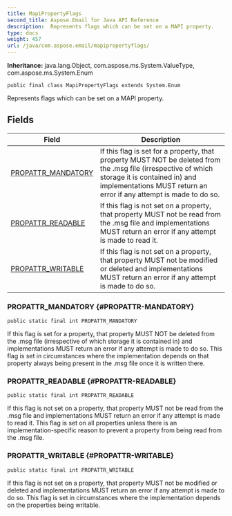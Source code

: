 ```yaml
---
title: MapiPropertyFlags
second_title: Aspose.Email for Java API Reference
description:  Represents flags which can be set on a MAPI property.
type: docs
weight: 457
url: /java/com.aspose.email/mapipropertyflags/
---
```

**Inheritance:**
java.lang.Object, com.aspose.ms.System.ValueType, com.aspose.ms.System.Enum
```
public final class MapiPropertyFlags extends System.Enum
```

Represents flags which can be set on a MAPI property.
## Fields

| Field | Description |
| --- | --- |
| [PROPATTR_MANDATORY](#PROPATTR-MANDATORY) | If this flag is set for a property, that property MUST NOT be deleted from the .msg file (irrespective of which storage it is contained in) and implementations MUST return an error if any attempt is made to do so. |
| [PROPATTR_READABLE](#PROPATTR-READABLE) | If this flag is not set on a property, that property MUST not be read from the .msg file and implementations MUST return an error if any attempt is made to read it. |
| [PROPATTR_WRITABLE](#PROPATTR-WRITABLE) | If this flag is not set on a property, that property MUST not be modified or deleted and implementations MUST return an error if any attempt is made to do so. |
### PROPATTR_MANDATORY {#PROPATTR-MANDATORY}
```
public static final int PROPATTR_MANDATORY
```


If this flag is set for a property, that property MUST NOT be deleted from the .msg file (irrespective of which storage it is contained in) and implementations MUST return an error if any attempt is made to do so. This flag is set in circumstances where the implementation depends on that property always being present in the .msg file once it is written there.

### PROPATTR_READABLE {#PROPATTR-READABLE}
```
public static final int PROPATTR_READABLE
```


If this flag is not set on a property, that property MUST not be read from the .msg file and implementations MUST return an error if any attempt is made to read it. This flag is set on all properties unless there is an implementation-specific reason to prevent a property from being read from the .msg file.

### PROPATTR_WRITABLE {#PROPATTR-WRITABLE}
```
public static final int PROPATTR_WRITABLE
```


If this flag is not set on a property, that property MUST not be modified or deleted and implementations MUST return an error if any attempt is made to do so. This flag is set in circumstances where the implementation depends on the properties being writable.

